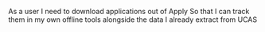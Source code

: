 As a user
I need to download applications out of Apply
So that I can track them in my own offline tools alongside the data I already extract from UCAS
